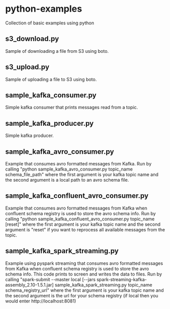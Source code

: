 # python-examples
Collection of basic examples using python
			
## s3_download.py
Sample of downloading a file from S3 using boto.				
## s3_upload.py
Sample of uploading a file to S3 using boto.
## sample_kafka_consumer.py
Simple kafka consumer that prints messages read from a topic.
## sample_kafka_producer.py
Simple kafka producer.
## sample_kafka_avro_consumer.py
Example that consumes avro formatted messages from Kafka.  Run by calling "python sample_kafka_avro_consumer.py topic_name schema_file_path" where the first argument is your kafka topic name and the second argument is a local path to an avro schema file.
## sample_kafka_confluent_avro_consumer.py
Example that consumes avro formatted messages from Kafka when confluent schema registry is used to store the avro schema info.  Run by calling "python sample_kafka_confluent_avro_consumer.py topic_name [reset]" where the first argument is your kafka topic name and the second argument is "reset" if you want to reprocess all available messages from the topic.
## sample_kafka_spark_streaming.py
Example using pyspark streaming that consumes avro formatted messages from Kafka when confluent schema registry is used to store the avro schema info.  This code prints to screen and writes the data to files.  Run by calling "spark-submit --master local [--jars spark-streaming-kafka-assembly_2.10-1.5.1.jar] sample_kafka_spark_streaming.py topic_name schema_registry_url" where the first argument is your kafka topic name and the second argument is the url for your schema registry (if local then you would enter http://localhost:8081)